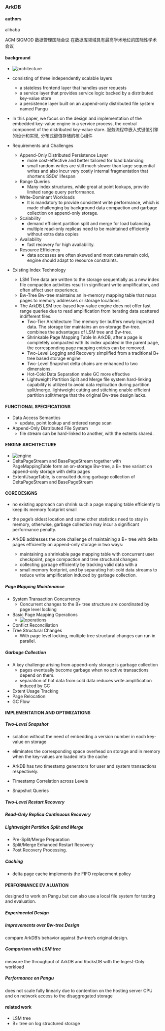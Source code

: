 ### ArkDB

#### authors 

alibaba

ACM SIGMOD 数据管理国际会议 在数据库领域具有最高学术地位的国际性学术会议

#### background 

* ![architecture](../resources/ArkDB/1.png)

*  consisting of three independently scalable layers
    + a stateless frontend layer that handles user requests
    + a service layer that provides service logic backed by a distributed key-value store
    + a persistence layer built on an append-only distributed file system named Pangu
    
* In this paper, we focus on the design and implementation of the embedded key-value engine in a service process, the central component of the distributed key-value store.
  服务流程中嵌入式键值引擎的设计和实现, 分布式键值存储的核心组件
  
* Requirements and Challenges
    + Append-Only Distributed Persistence Layer
        * more cost-effective and better tailored for load balancing
        * small random writes are still much slower than large sequential writes and also incur very costly internal fragmentation that shortens SSDs’ lifespan 
    + Range Queries
        * Many index structures, while great at point lookups, provide limited range query performance.
    + Write-Dominant Workloads
        * It is mandatory to provide consistent write performance, which is made challenging by background data compaction and garbage collection on append-only storage.
    + Scalability
        * demand efficient partition split and merge for load balancing.
        * multiple read-only replicas need to be maintained efficiently without extra data copies
    + Availability
        * fast recovery for high availability.
    + Resource Efficiency
        * data accesses are often skewed and most data remain cold, engine should adapt to resource constraints.

* Existing Index Technology        
    + LSM Tree
      data are written to the storage sequentially as a new index file
      compaction activities result in significant write amplification, and often affect user experience.
    + Bw-Tree 
      Bw-tree maintains an in-memory mapping table that maps pages to memory addresses or storage locations
    + The ArkDB
      LSM tree-based key-value engine  does not offer fast range queries due to read amplification from iterating data scattered indifferent files.
        * Two-Tier Architecture
          The memory tier buffers newly ingested data. 
          The storage tier maintains an on-storage Bw-tree.   
          combines the advantages of LSM tree and Bw-tree.
        * Shrinkable Page Mapping Table
          In ArkDB, after a page is completely compacted with its index updated in the parent page, the corresponding page mapping entries can be removed.
        * Two-Level Logging and Recovery
          simplified from a traditional B+ tree based storage engine
        * Two-Level Snapshot
          delta chains are enhanced to two dimensions.
        * Hot-Cold Data Separation
          make GC more effective
        * Lightweight Partition Split and Merge
          file system hard-linking capability is utilized to avoid data replication during partition split/merge.
          lightweight cutting and stitching enable efficient partition split/merge that the original Bw-tree design lacks.

#### FUNCTIONAL SPECIFICATIONS

* Data Access Semantics
     + update, point lookup and ordered range scan
* Append-Only Distributed File System
     +  file stream can be hard-linked to another, with the extents shared.

#### ENGINE ARCHITECTURE

* ![engine](../resources/ArkDB/2.png)
* DeltaPageStream and BasePageStream together with PageMappingTable form an on-storage Bw-tree, a B+ tree variant on append-only storage with delta pages 
* ExtentUsageTable, is consulted during garbage collection of DeltaPageStream and BasePageStream

#### CORE DESIGNS

* no existing approach can shrink such a page mapping table efficiently to keep its memory footprint small 
* the page’s oldest location and some other statistics need to stay in memory, otherwise, garbage collection may incur a significant performance penalty.

*  ArkDB addresses the core challenge of maintaining a B+ tree with delta pages efficiently on append-only storage in two ways:
    +  maintaining a shrinkable page mapping table with concurrent user checkpoint, page compaction and tree structural changes
    +  collecting garbage efficiently by tracking valid data with a
    +  small memory footprint, and by separating hot-cold data streams to reduce write amplification induced by garbage collection.
    
##### Page Mapping Maintenance
* System Transaction Concurrency
    + Concurrent changes to the B+ tree structure are coordinated by page level locking
* Basic Page Mapping Operations
    + ![operations](../resources/ArkDB/3.png)
* Conflict Reconciliation
* Tree Structural Changes
    +  With page level locking, multiple tree structural changes can run in parallel.
##### Garbage Collection
* A key challenge arising from append-only storage is garbage collection
    + pages eventually become garbage when no active transactions depend on them.
    + separation of hot data from cold data reduces write amplification induced by GC
* Extent Usage Tracking
* Page Relocation
* GC Flow 

#### IMPLEMENTATION AND OPTIMIZATIONS

##### Two-Level Snapshot

* solation without the need of embedding a version number in each key-value on storage
* eliminates the corresponding space overhead on storage and in memory when the key-values are loaded into the cache
* ArkDB has two timestamp generators for user and system transactions respectively.

* Timestamp Correlation across Levels
* Snapshot Queries

##### Two-Level Restart Recovery

##### Read-Only Replica Continuous Recovery

##### Lightweight Partition Split and Merge
* Pre-Split/Merge Preparation
* Split/Merge Enhanced Restart Recovery
* Post Recovery Processing.

##### Caching

* delta page cache implements the FIFO replacement policy

#### PERFORMANCE EV ALUATION

designed to work on Pangu but can also use a local file system for testing and evaluation.

##### Experimental Design

##### Improvements over Bw-tree Design

compare ArkDB’s behavior against Bw-tree’s original design.

##### Comparison with LSM tree

measure the throughput of ArkDB and RocksDB with the Ingest-Only workload

##### Performance on Pangu

does not scale fully linearly due to contention on the hosting server CPU and on network access to the disaggregated storage

#### related work
* LSM tree
* B+ tree on log structured storage